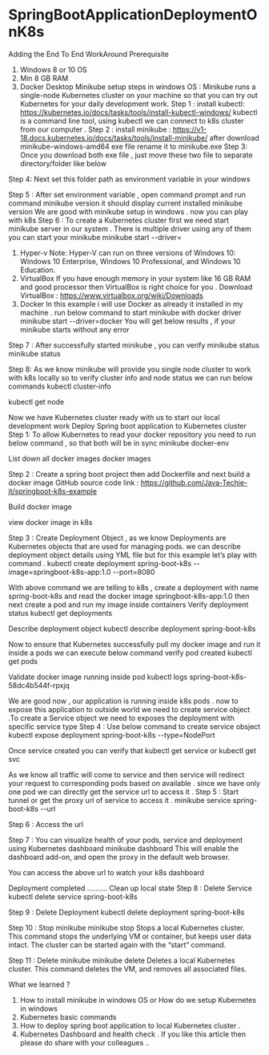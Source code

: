 # SpringBootApplicationDeploymentOnK8s

Adding the End To End WorkAround
Prerequisite
1.	Windows 8 or 10 OS
2.	Min 8 GB RAM
3.	Docker Desktop
Minikube setup steps in windows OS :
Minikube runs a single-node Kubernetes cluster on your machine so that you can try out Kubernetes for your daily development work.
Step 1 :
install kubectl: https://kubernetes.io/docs/tasks/tools/install-kubectl-windows/
kubectl is a command line tool, using kubectl we can connect to k8s cluster from our computer .
Step 2 :
install minikube : https://v1-18.docs.kubernetes.io/docs/tasks/tools/install-minikube/
after download minikube-windows-amd64 exe file rename it to minikube.exe
Step 3:
Once you download both exe file , just move these two file to separate directory/folder like below
 
Step 4:
Next set this folder path as environment variable in your windows
 
Step 5 :
After set environment variable , open command prompt and run command
minikube version
it should display current installed minikube version
We are good with minikube setup in windows . now you can play with k8s
Step 6 :
To create a Kubernetes cluster first we need start minikube server in our system . There is multiple driver using any of them you can start your minikube
minikube start --driver=<driver name>
1.	Hyper-v
Note: Hyper-V can run on three versions of Windows 10: Windows 10 Enterprise, Windows 10 Professional, and Windows 10 Education.
2. VirtualBox
If you have enough memory in your system like 16 GB RAM and good processor then VirtualBox is right choice for you .
Download VirtualBox : https://www.virtualbox.org/wiki/Downloads
3. Docker
In this example i will use Docker as already it installed in my machine .
run below command to start minikube with docker driver
minikube start --driver=docker
You will get below results , if your minikube starts without any error
 
Step 7 :
After successfully started minikube , you can verify minikube status
minikube status
 
Step 8:
As we know minikube will provide you single node cluster to work with k8s locally so to verify cluster info and node status we can run below commands
kubectl cluster-info
 
kubectl get node
 
Now we have Kubernetes cluster ready with us to start our local development work
Deploy Spring boot application to Kubernetes cluster
Step 1:
To allow Kubernetes to read your docker repository you need to run below command , so that both will be in sync
minikube docker-env
 
List down all docker images
docker images
 
Step 2 :
Create a spring boot project then add Dockerfile and next build a docker image
GitHub source code link : https://github.com/Java-Techie-jt/springboot-k8s-example
 
Build docker image
 
view docker image in k8s
 
Step 3 :
Create Deployment Object , as we know Deployments are Kubernetes objects that are used for managing pods. we can describe deployment object details using YML file but for this example let’s play with command .
kubectl create deployment spring-boot-k8s --image=springboot-k8s-app:1.0 --port=8080
 
With above command we are telling to k8s , create a deployment with name spring-boot-k8s and read the docker image springboot-k8s-app:1.0 then next create a pod and run my image inside containers
Verify deployment status
kubectl get deployments
 
Describe deployment object
kubectl describe deployment spring-boot-k8s
 
Now to ensure that Kubernetes successfully pull my docker image and run it inside a pods we can execute below command
verify pod created
kubectl get pods
 
Validate docker image running inside pod
kubectl logs spring-boot-k8s-58dc4b544f-rpxjq
 
We are good now , our application is running inside k8s pods . now to expose this application to outside world we need to create service object .To create a Service object we need to exposes the deployment with specific service type
Step 4 :
Use below command to create service obsject
kubectl expose deployment spring-boot-k8s --type=NodePort
 
Once service created you can verify that
kubectl get service or kubectl get svc
 
As we know all traffic will come to service and then service will redirect your request to corresponding pods based on available . since we have only one pod we can directly get the service url to access it .
Step 5 :
Start tunnel or get the proxy url of service to access it .
minikube service spring-boot-k8s --url
 
 
Step 6 :
Access the url
 
Step 7 :
You can visualize health of your pods, service and deployment using Kubernetes dashboard
minikube dashboard
This will enable the dashboard add-on, and open the proxy in the default web browser.
 
You can access the above url to watch your k8s dashboard
 
 
Deployment completed ……….
Clean up local state
Step 8 :
Delete Service
kubectl delete service spring-boot-k8s
 
Step 9 :
Delete Deployment
kubectl delete deployment spring-boot-k8s
 
Step 10 :
Stop minikube
minikube stop
Stops a local Kubernetes cluster. This command stops the underlying VM or container, but keeps user data intact. The cluster can be started again with the “start” command.
 
Step 11 :
Delete minikube
minikube delete
Deletes a local Kubernetes cluster. This command deletes the VM, and removes all associated files.
 
What we learned ?
1.	How to install minikube in windows OS or How do we setup Kubernetes in windows
2.	Kubernetes basic commands
3.	How to deploy spring boot application to local Kubernetes cluster .
4.	Kubernetes Dashboard and health check .
If you like this article then please do share with your colleagues ..





